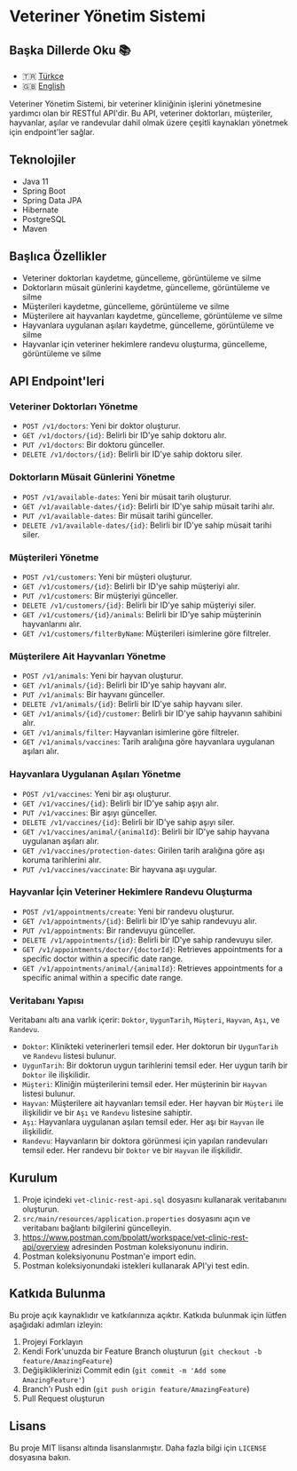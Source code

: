 # Veteriner Yönetim Sistemi

## Başka Dillerde Oku :books:

- :tr: [Türkçe](README.md)
- :uk: [English](README_EN.md)

Veteriner Yönetim Sistemi, bir veteriner kliniğinin işlerini yönetmesine yardımcı olan bir RESTful API'dir. Bu API, veteriner doktorları, müşteriler, hayvanlar, aşılar ve randevular dahil olmak üzere çeşitli kaynakları yönetmek için endpoint'ler sağlar.

## Teknolojiler

- Java 11
- Spring Boot
- Spring Data JPA
- Hibernate
- PostgreSQL
- Maven

## Başlıca Özellikler

- Veteriner doktorları kaydetme, güncelleme, görüntüleme ve silme
- Doktorların müsait günlerini kaydetme, güncelleme, görüntüleme ve silme
- Müşterileri kaydetme, güncelleme, görüntüleme ve silme
- Müşterilere ait hayvanları kaydetme, güncelleme, görüntüleme ve silme
- Hayvanlara uygulanan aşıları kaydetme, güncelleme, görüntüleme ve silme
- Hayvanlar için veteriner hekimlere randevu oluşturma, güncelleme, görüntüleme ve silme

## API Endpoint'leri

### Veteriner Doktorları Yönetme

- `POST /v1/doctors`: Yeni bir doktor oluşturur.
- `GET /v1/doctors/{id}`: Belirli bir ID'ye sahip doktoru alır.
- `PUT /v1/doctors`: Bir doktoru günceller.
- `DELETE /v1/doctors/{id}`: Belirli bir ID'ye sahip doktoru siler.

### Doktorların Müsait Günlerini Yönetme

- `POST /v1/available-dates`: Yeni bir müsait tarih oluşturur.
- `GET /v1/available-dates/{id}`: Belirli bir ID'ye sahip müsait tarihi alır.
- `PUT /v1/available-dates`: Bir müsait tarihi günceller.
- `DELETE /v1/available-dates/{id}`: Belirli bir ID'ye sahip müsait tarihi siler.

### Müşterileri Yönetme

- `POST /v1/customers`: Yeni bir müşteri oluşturur.
- `GET /v1/customers/{id}`: Belirli bir ID'ye sahip müşteriyi alır.
- `PUT /v1/customers`: Bir müşteriyi günceller.
- `DELETE /v1/customers/{id}`: Belirli bir ID'ye sahip müşteriyi siler.
- `GET /v1/customers/{id}/animals`: Belirli bir ID'ye sahip müşterinin hayvanlarını alır.
- `GET /v1/customers/filterByName`: Müşterileri isimlerine göre filtreler.

### Müşterilere Ait Hayvanları Yönetme

- `POST /v1/animals`: Yeni bir hayvan oluşturur.
- `GET /v1/animals/{id}`: Belirli bir ID'ye sahip hayvanı alır.
- `PUT /v1/animals`: Bir hayvanı günceller.
- `DELETE /v1/animals/{id}`: Belirli bir ID'ye sahip hayvanı siler.
- `GET /v1/animals/{id}/customer`: Belirli bir ID'ye sahip hayvanın sahibini alır.
- `GET /v1/animals/filter`: Hayvanları isimlerine göre filtreler.
-  `GET /v1/animals/vaccines`: Tarih aralığına göre hayvanlara uygulanan aşıları alır.

### Hayvanlara Uygulanan Aşıları Yönetme

- `POST /v1/vaccines`: Yeni bir aşı oluşturur.
- `GET /v1/vaccines/{id}`: Belirli bir ID'ye sahip aşıyı alır.
- `PUT /v1/vaccines`: Bir aşıyı günceller.
- `DELETE /v1/vaccines/{id}`: Belirli bir ID'ye sahip aşıyı siler.
- `GET /v1/vaccines/animal/{animalId}`: Belirli bir ID'ye sahip hayvana uygulanan aşıları alır.
- `GET /v1/vaccines/protection-dates`: Girilen tarih aralığına göre aşı koruma tarihlerini alır.
- `PUT /v1/vaccines/vaccinate`: Bir hayvana aşı uygular.

### Hayvanlar İçin Veteriner Hekimlere Randevu Oluşturma

- `POST /v1/appointments/create`: Yeni bir randevu oluşturur.
- `GET /v1/appointments/{id}`: Belirli bir ID'ye sahip randevuyu alır.
- `PUT /v1/appointments`: Bir randevuyu günceller.
- `DELETE /v1/appointments/{id}`: Belirli bir ID'ye sahip randevuyu siler.
- `GET /v1/appointments/doctor/{doctorId}`: Retrieves appointments for a specific doctor within a specific date range.
- `GET /v1/appointments/animal/{animalId}`: Retrieves appointments for a specific animal within a specific date range.

### Veritabanı Yapısı

Veritabanı altı ana varlık içerir: `Doktor`, `UygunTarih`, `Müşteri`, `Hayvan`, `Aşı`, ve `Randevu`.

- `Doktor`: Klinikteki veterinerleri temsil eder. Her doktorun bir `UygunTarih` ve `Randevu` listesi bulunur.
- `UygunTarih`: Bir doktorun uygun tarihlerini temsil eder. Her uygun tarih bir `Doktor` ile ilişkilidir.
- `Müşteri`: Kliniğin müşterilerini temsil eder. Her müşterinin bir `Hayvan` listesi bulunur.
- `Hayvan`: Müşterilere ait hayvanları temsil eder. Her hayvan bir `Müşteri` ile ilişkilidir ve bir `Aşı` ve `Randevu` listesine sahiptir.
- `Aşı`: Hayvanlara uygulanan aşıları temsil eder. Her aşı bir `Hayvan` ile ilişkilidir.
- `Randevu`: Hayvanların bir doktora görünmesi için yapılan randevuları temsil eder. Her randevu bir `Doktor` ve bir `Hayvan` ile ilişkilidir.


## Kurulum

1. Proje içindeki `vet-clinic-rest-api.sql` dosyasını kullanarak veritabanını oluşturun.
2. `src/main/resources/application.properties` dosyasını açın ve veritabanı bağlantı bilgilerini güncelleyin.
3. https://www.postman.com/bpolatt/workspace/vet-clinic-rest-api/overview adresinden Postman koleksiyonunu indirin.
4. Postman koleksiyonunu Postman'e import edin.
5. Postman koleksiyonundaki istekleri kullanarak API'yi test edin.


## Katkıda Bulunma

Bu proje açık kaynaklıdır ve katkılarınıza açıktır. Katkıda bulunmak için lütfen aşağıdaki adımları izleyin:

1. Projeyi Forklayın
2. Kendi Fork'unuzda bir Feature Branch oluşturun (`git checkout -b feature/AmazingFeature`)
3. Değişikliklerinizi Commit edin (`git commit -m 'Add some AmazingFeature'`)
4. Branch'ı Push edin (`git push origin feature/AmazingFeature`)
5. Pull Request oluşturun

## Lisans

Bu proje MIT lisansı altında lisanslanmıştır. Daha fazla bilgi için `LICENSE` dosyasına bakın.
